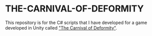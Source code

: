 # THE-CARNIVAL-OF-DEFORMITY
This repository is for the C# scripts that I have developed for a game developed in Unity called ["The Carnival of Deformity"](https://chronophobia.itch.io/the-carnival-of-deformity). 
